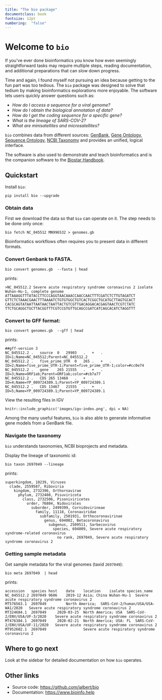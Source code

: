 ```yaml
---
title: "The bio package"
documentclass: book
fontsize: 12pt
numbering:  "false"
---
```

# Welcome to `bio`

If you've ever done bioinformatics you know how even seemingly straightforward tasks may require multiple steps, reading documentation, and additional preparations that can slow down progress.

Time and again, I found myself not pursuing an idea because getting to the fun part was too tedious. The `bio` package was designed  to solve that tedium by making bioinformatics explorations more enjoyable. The software lets users quickly answer questions such as:
 
- *How do I access a sequence for a viral genome?*
- *How do I obtain the biological annotation of data?*
- *How do I get the coding sequence for a specific gene?*
- *What is the lineage of SARS-COV-2?*
- *What are minisatellites and  microsatellites?*

`bio` combines data from different sources: [GenBank][genbank], [Gene Ontology][go], [Sequence Ontology][so],
[NCBI Taxonomy][taxonomy] and provides an unified, logical interface.

The software is also used to demonstrate and teach bioinformatics and is the companion software to the [Biostar Handbook][handbook].
 
[biopython]: https://biopython.org/
[emboss]: http://emboss.sourceforge.net/
[simplesam]: https://github.com/mdshw5/simplesam 
[handbook]: https://www.biostarhandbook.com/
[genbank]: https://www.ncbi.nlm.nih.gov/genbank/
[sra]: https://www.ncbi.nlm.nih.gov/sra
[taxonomy]: https://www.ncbi.nlm.nih.gov/taxonomy
[so]: http://www.sequenceontology.org/
[go]: http://geneontology.org/


[usage]: https://github.com/ialbert/bio/blob/master/test/bio_examples.sh

## Quickstart

Install `bio`:

    pip install bio --upgrade

### Obtain data

First we download the data so that `bio` can operate on it. The step needs to be done only once:

    bio fetch NC_045512 MN996532 > genomes.gb

Bioinformatics workflows often requires you to present data in different formats.

### Convert Genbank to FASTA.

    bio convert genomes.gb  --fasta | head


prints:

    >NC_045512.2 Severe acute respiratory syndrome coronavirus 2 isolate Wuhan-Hu-1, complete genome
    ATTAAAGGTTTATACCTTCCCAGGTAACAAACCAACCAACTTTCGATCTCTTGTAGATCT
    GTTCTCTAAACGAACTTTAAAATCTGTGTGGCTGTCACTCGGCTGCATGCTTAGTGCACT
    CACGCAGTATAATTAATAACTAATTACTGTCGTTGACAGGACACGAGTAACTCGTCTATC
    TTCTGCAGGCTGCTTACGGTTTCGTCCGTGTTGCAGCCGATCATCAGCACATCTAGGTTT

### Convert to GFF format:

    bio convert genomes.gb  --gff | head

prints:

    ##gff-version 3
    NC_045512.2	.	source	0	29903	.	+	.	ID=1;Name=NC_045512;Parent=NC_045512.2
    NC_045512.2	.	five_prime_UTR	0	265	.	+	.	ID=2;Name=five_prime_UTR-1;Parent=five_prime_UTR-1;color=#cc0e74
    NC_045512.2	.	gene	265	21555	.	+	.	ID=3;Name=ORF1ab;Parent=ORF1ab;color=#cb7a77
    NC_045512.2	.	CDS	265	13468	.	+	.	ID=4;Name=YP_009724389.1;Parent=YP_009724389.1
    NC_045512.2	.	CDS	13467	21555	.	+	.	ID=5;Name=YP_009724389.1;Parent=YP_009724389.1

View the resulting files in IGV

```{r fig.align='center', echo=FALSE}
knitr::include_graphics('images/igv-index.png', dpi = NA)
```

Among the many useful features, `bio` is also able to generate informative gene models from a  GenBank file.

### Navigate the taxonomy

`bio` understands taxonomies, NCBI bioprojects and metadata.

Display the lineage of taxonomic id:

    bio taxon 2697049 --lineage

prints:

    superkingdom, 10239, Viruses
      clade, 2559587, Riboviria
        kingdom, 2732396, Orthornavirae
          phylum, 2732408, Pisuviricota
            class, 2732506, Pisoniviricetes
              order, 76804, Nidovirales
                suborder, 2499399, Cornidovirineae
                  family, 11118, Coronaviridae
                    subfamily, 2501931, Orthocoronavirinae
                      genus, 694002, Betacoronavirus
                        subgenus, 2509511, Sarbecovirus
                          species, 694009, Severe acute respiratory syndrome-related coronavirus
                            no rank, 2697049, Severe acute respiratory syndrome coronavirus 2

### Getting sample metadata

Get sample metadata for the viral genomes (taxid `2697049`):

    bio meta 2697049  | head

prints:

    accession	species	host	date	location	isolate	species_name
    NC_045512.2	2697049	9606	2019-12	Asia; China	Wuhan-Hu-1	Severe acute respiratory syndrome coronavirus 2
    MT576563.1	2697049			North America; 	SARS-CoV-2/human/USA/USA-WA1/2020	Severe acute respiratory syndrome coronavirus 2
    MT324684.1	2697049		2020-03-25	North America; USA	SARS-CoV-2/ENV/USA/UF-3/2020	Severe acute respiratory syndrome coronavirus 2
    MT476384.1	2697049		2020-02-21	North America; USA: FL	SARS-CoV-2/ENV/USA/UF-11/2020	Severe acute respiratory syndrome coronavirus 2
    MT952602.1	2697049					Severe acute respiratory syndrome coronavirus 2


## Where to go next

Look at the sidebar for detailed documentation on how `bio` operates.

## Other links

* Source code: https://github.com/ialbert/bio
* Documentation: https://www.bioinfo.help
